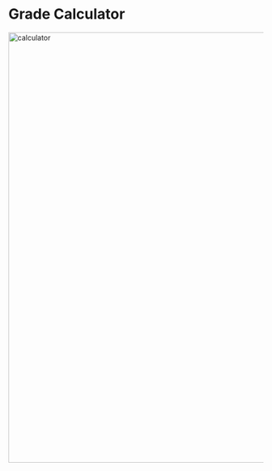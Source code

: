 # Grade Calculator

<img width="848" alt="calculator" src="https://user-images.githubusercontent.com/80601386/155831367-4e6fc4af-9443-4776-8e84-4058113334d9.png">
